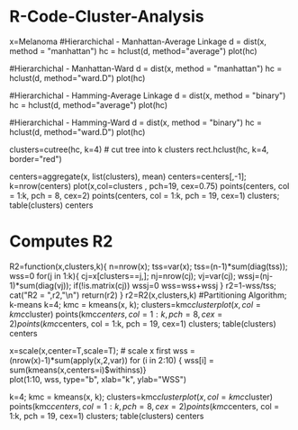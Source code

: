 # R-Code-Cluster-Analysis
x=Melanoma
#Hierarchichal - Manhattan-Average Linkage
d = dist(x, method = "manhattan") 
hc = hclust(d, method="average")
plot(hc)

#Hierarchichal - Manhattan-Ward
d = dist(x, method = "manhattan") 
hc = hclust(d, method="ward.D")
plot(hc)

#Hierarchichal - Hamming-Average Linkage
d = dist(x, method = "binary") 
hc = hclust(d, method="average")
plot(hc)

#Hierarchichal - Hamming-Ward
d = dist(x, method = "binary") 
hc = hclust(d, method="ward.D")
plot(hc)

clusters=cutree(hc, k=4) # cut tree into k clusters
rect.hclust(hc, k=4, border="red")

centers=aggregate(x, list(clusters), mean) 
centers=centers[,-1]; 
k=nrow(centers)
plot(x,col=clusters , pch=19, cex=0.75) 
points(centers, col = 1:k, pch = 8, cex=2) 
points(centers, col = 1:k, pch = 19, cex=1) 
clusters; 
table(clusters)
centers

# Computes R2 
R2=function(x,clusters,k){
n=nrow(x); tss=var(x); tss=(n-1)*sum(diag(tss)); wss=0
for(j in 1:k){
  cj=x[clusters==j,]; 
  nj=nrow(cj); 
  vj=var(cj); 
  wssj=(nj-1)*sum(diag(vj)); 
  if(!is.matrix(cj)) 
    wssj=0 
  wss=wss+wssj }
r2=1-wss/tss; 
cat("R2 = ",r2,"\n")
return(r2)
} 
r2=R2(x,clusters,k)
#Partitioning Algorithm; k-means
k=4; 
kmc = kmeans(x, k); 
clusters=kmc$cluster
plot(x, col = kmc$cluster)
points(kmc$centers, col = 1:k, pch = 8, cex=2) 
points(kmc$centers, col = 1:k, pch = 19, cex=1) 
clusters; 
table(clusters)
centers

x=scale(x,center=T,scale=T); # scale x first 
wss = (nrow(x)-1)*sum(apply(x,2,var))
for (i in 2:10) {
  wss[i] = sum(kmeans(x,centers=i)$withinss)}   
plot(1:10, wss, type="b", xlab="k", ylab="WSS")

k=4; 
kmc = kmeans(x, k); 
clusters=kmc$cluster
plot(x, col = kmc$cluster)
points(kmc$centers, col = 1:k, pch = 8, cex=2) 
points(kmc$centers, col = 1:k, pch = 19, cex=1) 
clusters; 
table(clusters)
centers
